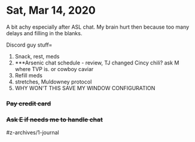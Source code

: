 # Sat, Mar 14, 2020
A bit achy especially after ASL chat. My brain hurt then because too many delays and filling in the blanks. 


Discord guy stuff=
1. Snack, rest, meds
4. ***Arsenic chat schedule - review, TJ changed
Cincy chili? ask M where TVP is. or cowboy caviar
2. Refill meds
3. stretches, Muldowney protocol
4. WHY WON'T THIS SAVE MY WINDOW CONFIGURATION

### ~~Pay credit card~~
### ~~Ask E if needs me to handle chat~~

#z-archives/1-journal